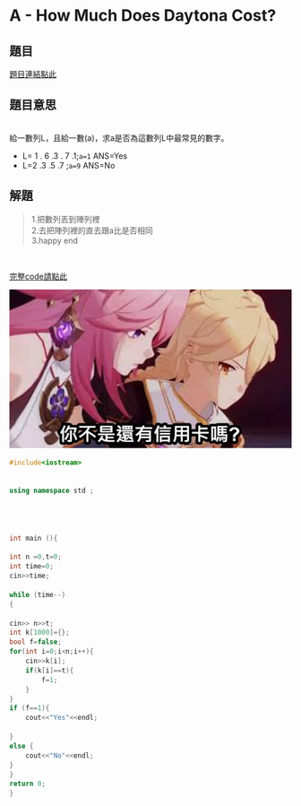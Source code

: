 # A - How Much Does Daytona Cost?

## 題目
[題目連結點此](https://vjudge.net/contest/585165#problem)

## 題目意思

<br>
給一數列L，且給一數(a)，求a是否為這數列L中最常見的數字。

* L= 1 . 6 .3 . 7 .1;`a=1`
ANS=Yes
* L=2 .3 .5 .7  ;`a=9`
ANS=No


## 解題

> 1.把數列丟到陣列裡  <br>
> 2.去把陣列裡的直去跟a比是否相同 <br>
> 3.happy end  <br>
 
 
 <br>

[完整code請點此](https://github.com/archie0732/CPEB1005/blob/C---Aleksa-and-Stack/cpeA.cpp) <br>



![](https://github.com/archie0732/CPEB1005/blob/%E5%9C%96%E7%89%87/370761512_2014447788895891_3284446367492785423_n.jpg)
<br>
```cpp
#include<iostream>


using namespace std ;




int main (){
    
int n =0,t=0;
int time=0;
cin>>time;

while (time--)
{

cin>> n>>t;
int k[1000]={};
bool f=false;
for(int i=0;i<n;i++){
    cin>>k[i];
    if(k[i]==t){
        f=1;
    }
}
if (f==1){
    cout<<"Yes"<<endl;

}
else {
    cout<<"No"<<endl;
}
}
return 0;
}
```
